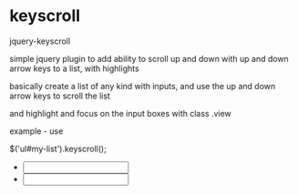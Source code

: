 keyscroll
=========

jquery-keyscroll

simple jquery plugin to add ability to scroll up and down with up and down arrow keys to a list, with highlights

basically create a list of any kind with inputs, and use the up and down arrow keys to scroll the list

and highlight and focus on the input boxes with class .view 

example - use 

 $('ul#my-list').keyscroll();

<ul id = "my-list">
<li>
<div>
<input class="view"></input>
</div>
</li>
<li>
<div>
<input class="view"></input>
</div>
</li>
<ul>

